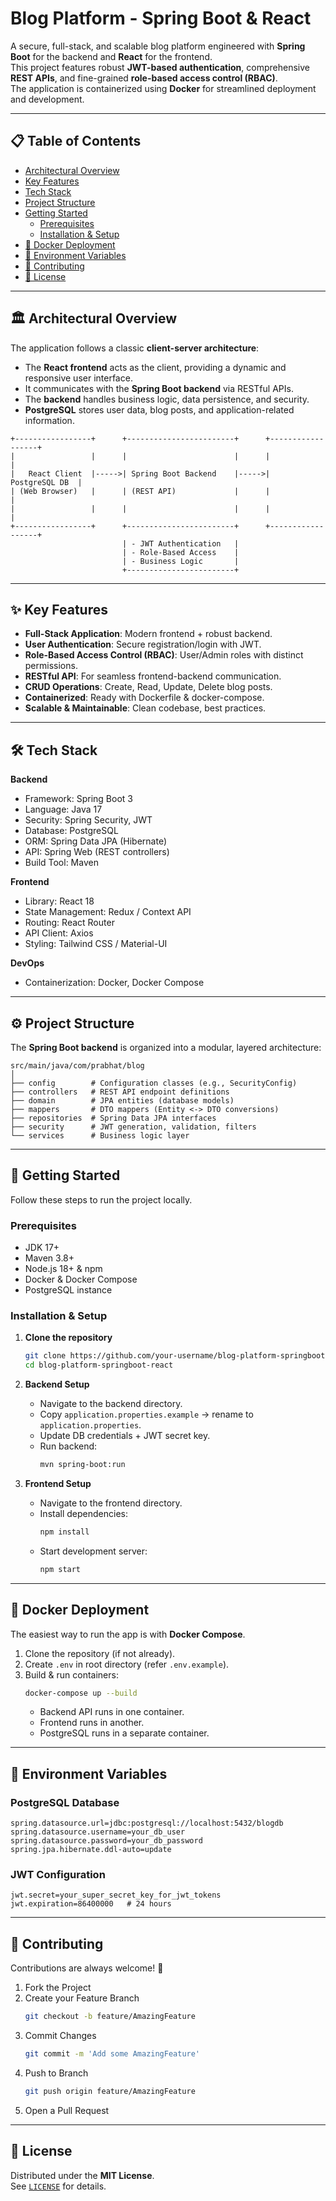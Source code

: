 # Blog Platform - Spring Boot & React

A secure, full-stack, and scalable blog platform engineered with **Spring Boot** for the backend and **React** for the frontend.  
This project features robust **JWT-based authentication**, comprehensive **REST APIs**, and fine-grained **role-based access control (RBAC)**.  
The application is containerized using **Docker** for streamlined deployment and development.

---

## 📋 Table of Contents
- [Architectural Overview](#-architectural-overview)
- [Key Features](#-key-features)
- [Tech Stack](#-tech-stack)
- [Project Structure](#-project-structure)
- [Getting Started](#-getting-started)
  - [Prerequisites](#prerequisites)
  - [Installation & Setup](#installation--setup)
- [🐳 Docker Deployment](#-docker-deployment)
- [🔑 Environment Variables](#-environment-variables)
- [🤝 Contributing](#-contributing)
- [📄 License](#-license)

---

## 🏛️ Architectural Overview

The application follows a classic **client-server architecture**:  
- The **React frontend** acts as the client, providing a dynamic and responsive user interface.  
- It communicates with the **Spring Boot backend** via RESTful APIs.  
- The **backend** handles business logic, data persistence, and security.  
- **PostgreSQL** stores user data, blog posts, and application-related information.

```
+-----------------+      +------------------------+      +------------------+
|                 |      |                        |      |                  |
|   React Client  |----->| Spring Boot Backend    |----->|   PostgreSQL DB  |
| (Web Browser)   |      | (REST API)             |      |                  |
|                 |      |                        |      |                  |
+-----------------+      +------------------------+      +------------------+
                         | - JWT Authentication   |
                         | - Role-Based Access    |
                         | - Business Logic       |
                         +------------------------+
```

---

## ✨ Key Features
- **Full-Stack Application**: Modern frontend + robust backend.  
- **User Authentication**: Secure registration/login with JWT.  
- **Role-Based Access Control (RBAC)**: User/Admin roles with distinct permissions.  
- **RESTful API**: For seamless frontend-backend communication.  
- **CRUD Operations**: Create, Read, Update, Delete blog posts.  
- **Containerized**: Ready with Dockerfile & docker-compose.  
- **Scalable & Maintainable**: Clean codebase, best practices.  

---

## 🛠️ Tech Stack

**Backend**  
- Framework: Spring Boot 3  
- Language: Java 17  
- Security: Spring Security, JWT  
- Database: PostgreSQL  
- ORM: Spring Data JPA (Hibernate)  
- API: Spring Web (REST controllers)  
- Build Tool: Maven  

**Frontend**  
- Library: React 18  
- State Management: Redux / Context API  
- Routing: React Router  
- API Client: Axios  
- Styling: Tailwind CSS / Material-UI  

**DevOps**  
- Containerization: Docker, Docker Compose  

---

## ⚙️ Project Structure

The **Spring Boot backend** is organized into a modular, layered architecture:

```
src/main/java/com/prabhat/blog
│
├── config        # Configuration classes (e.g., SecurityConfig)
├── controllers   # REST API endpoint definitions
├── domain        # JPA entities (database models)
├── mappers       # DTO mappers (Entity <-> DTO conversions)
├── repositories  # Spring Data JPA interfaces
├── security      # JWT generation, validation, filters
└── services      # Business logic layer
```

---

## 🚀 Getting Started

Follow these steps to run the project locally.

### Prerequisites
- JDK 17+  
- Maven 3.8+  
- Node.js 18+ & npm  
- Docker & Docker Compose  
- PostgreSQL instance  

### Installation & Setup

1. **Clone the repository**
   ```bash
   git clone https://github.com/your-username/blog-platform-springboot-react.git
   cd blog-platform-springboot-react
   ```

2. **Backend Setup**
   - Navigate to the backend directory.  
   - Copy `application.properties.example` → rename to `application.properties`.  
   - Update DB credentials + JWT secret key.  
   - Run backend:  
     ```bash
     mvn spring-boot:run
     ```

3. **Frontend Setup**
   - Navigate to the frontend directory.  
   - Install dependencies:  
     ```bash
     npm install
     ```
   - Start development server:  
     ```bash
     npm start
     ```

---

## 🐳 Docker Deployment

The easiest way to run the app is with **Docker Compose**.

1. Clone the repository (if not already).  
2. Create `.env` in root directory (refer `.env.example`).  
3. Build & run containers:  
   ```bash
   docker-compose up --build
   ```
   - Backend API runs in one container.  
   - Frontend runs in another.  
   - PostgreSQL runs in a separate container.  

---

## 🔑 Environment Variables

### PostgreSQL Database
```properties
spring.datasource.url=jdbc:postgresql://localhost:5432/blogdb
spring.datasource.username=your_db_user
spring.datasource.password=your_db_password
spring.jpa.hibernate.ddl-auto=update
```

### JWT Configuration
```properties
jwt.secret=your_super_secret_key_for_jwt_tokens
jwt.expiration=86400000   # 24 hours
```

---

## 🤝 Contributing

Contributions are always welcome! 🚀  

1. Fork the Project  
2. Create your Feature Branch  
   ```bash
   git checkout -b feature/AmazingFeature
   ```
3. Commit Changes  
   ```bash
   git commit -m 'Add some AmazingFeature'
   ```
4. Push to Branch  
   ```bash
   git push origin feature/AmazingFeature
   ```
5. Open a Pull Request  

---

## 📄 License

Distributed under the **MIT License**.  
See [`LICENSE`](LICENSE) for details.

